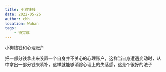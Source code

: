 ```yaml
---
title: 小狗钱钱
date: 2022-05-26
author: chh
location: Wuhan
tags:
    - 待完成
---
```


小狗钱钱和心理账户

把一部分钱拿出来设置一个自身并不关心的心理账户，这样当自身遭遇变动时，从中拿出一部分钱来填补，这样就能够消除心理上的失落感，这是个很好的法子